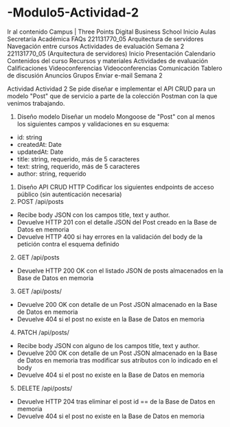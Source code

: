 # -Modulo5-Actividad-2

Ir al contenido
Campus | Three Points Digital Business School
Inicio
Aulas
Secretaría Académica
FAQs
221131770_05 Arquitectura de servidores Navegación entre cursos Actividades de evaluación Semana 2
221131770_05 (Arquitectura de servidores)
Inicio
Presentación
Calendario
Contenidos del curso
Recursos y materiales
Actividades de evaluación
Calificaciones
Videoconferencias
Videoconferencias
Comunicación
Tablero de discusión
Anuncios
Grupos
Enviar e-mail
Semana 2
 
Actividad
Actividad 2
Se pide diseñar e implementar el API CRUD para un modelo "Post" que de servicio a parte de la colección Postman con la que venimos trabajando.
1. Diseño modelo
Diseñar un modelo Mongoose de "Post" con al menos los siguientes campos y validaciones en su esquema:
- id: string
- createdAt: Date
- updatedAt: Date
- title: string, requerido, más de 5 caracteres
- text: string, requerido, más de 5 caracteres
- author: string, requerido

1. Diseño API CRUD HTTP
Codificar los siguientes endpoints de acceso público (sin autenticación necesaria)
1. POST /api/posts
- Recibe body JSON con los campos title, text y author.
- Devuelve HTTP 201 con el detalle JSON del Post creado en la Base de Datos en memoria
- Devuelve HTTP 400 si hay errores en la validación del body de la petición contra el esquema definido

2. GET /api/posts
- Devuelve HTTP 200 OK con el listado JSON de posts almacenados en la Base de Datos en memoria

3. GET /api/posts/<id>
- Devuelve 200 OK con detalle de un Post JSON almacenado en la Base de Datos en memoria
- Devuelve 404 si el post no existe en la Base de Datos en memoria

4. PATCH /api/posts/<id>
- Recibe body JSON con alguno de los campos title, text y author.
- Devuelve 200 OK con detalle de un Post JSON almacenado en la Base de Datos en memoria tras modificar sus atributos con lo indicado en el body
- Devuelve 404 si el post no existe en la Base de Datos en memoria

5. DELETE /api/posts/<id>
- Devuelve HTTP 204 tras eliminar el post id == <id> de la Base de Datos en memoria
- Devuelve 404 si el post no existe en la Base de Datos en memoria
